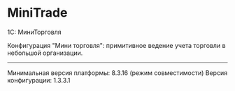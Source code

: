 # MiniTrade
1С: МиниТорговля

Конфигурация "Мини торговля": примитивное ведение учета торговли в небольшой организации.

---
Минимальная версия платформы: 8.3.16 (режим совместимости)
Версия конфигурации: 1.3.3.1